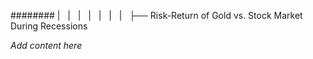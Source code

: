 ######## |   |   |   |   |   |   |   ├── Risk-Return of Gold vs. Stock Market During Recessions

*Add content here*